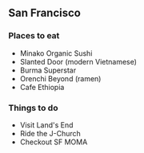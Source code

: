 
## San Francisco

### Places to eat
- Minako Organic Sushi
- Slanted Door (modern Vietnamese)
- Burma Superstar
- Orenchi Beyond (ramen)
- Cafe Ethiopia

### Things to do
- Visit Land's End
- Ride the J-Church
- Checkout SF MOMA
